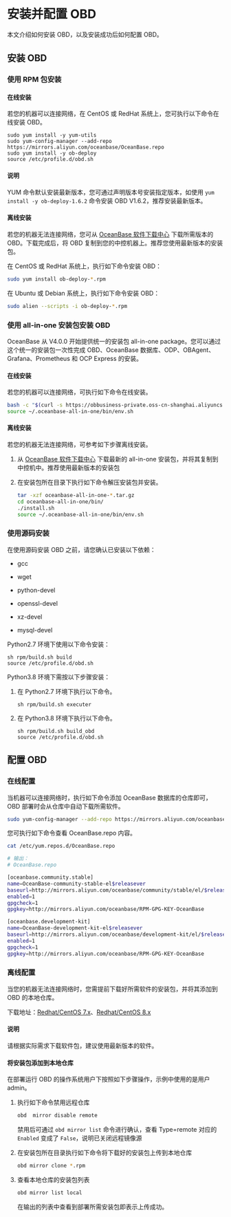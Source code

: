# 安装并配置 OBD

本文介绍如何安装 OBD，以及安装成功后如何配置 OBD。

## 安装 OBD

### 使用 RPM 包安装

#### 在线安装

若您的机器可以连接网络，在 CentOS 或 RedHat 系统上，您可执行以下命令在线安装 OBD。

```shell
sudo yum install -y yum-utils
sudo yum-config-manager --add-repo https://mirrors.aliyun.com/oceanbase/OceanBase.repo
sudo yum install -y ob-deploy
source /etc/profile.d/obd.sh
```

<main id="notice" type='explain'>
  <h4>说明</h4>
  <p>YUM 命令默认安装最新版本，您可通过声明版本号安装指定版本，如使用 <code>yum install -y ob-deploy-1.6.2</code> 命令安装 OBD V1.6.2，推荐安装最新版本。</p>
</main>

#### 离线安装

若您的机器无法连接网络，您可从 [OceanBase 软件下载中心](https://www.oceanbase.com/softwarecenter) 下载所需版本的 OBD。下载完成后，将 OBD 复制到您的中控机器上。推荐您使用最新版本的安装包。

在 CentOS 或 RedHat 系统上，执行如下命令安装 OBD：

```bash
sudo yum install ob-deploy-*.rpm
```

在 Ubuntu 或 Debian 系统上，执行如下命令安装 OBD：

```bash
sudo alien --scripts -i ob-deploy-*.rpm
```

### 使用 all-in-one 安装包安装 OBD

OceanBase 从 V4.0.0 开始提供统一的安装包 all-in-one package。您可以通过这个统一的安装包一次性完成 OBD、OceanBase 数据库、ODP、OBAgent、Grafana、Prometheus 和 OCP Express 的安装。

#### 在线安装

若您的机器可以连接网络，可执行如下命令在线安装。

```bash
bash -c "$(curl -s https://obbusiness-private.oss-cn-shanghai.aliyuncs.com/download-center/opensource/oceanbase-all-in-one/installer.sh)"
source ~/.oceanbase-all-in-one/bin/env.sh
```

#### 离线安装

若您的机器无法连接网络，可参考如下步骤离线安装。

1. 从 [OceanBase 软件下载中心](https://www.oceanbase.com/softwarecenter) 下载最新的 all-in-one 安装包，并将其复制到中控机中。推荐使用最新版本的安装包

2. 在安装包所在目录下执行如下命令解压安装包并安装。

   ```bash
   tar -xzf oceanbase-all-in-one-*.tar.gz
   cd oceanbase-all-in-one/bin/
   ./install.sh
   source ~/.oceanbase-all-in-one/bin/env.sh
   ```

### 使用源码安装

在使用源码安装 OBD 之前，请您确认已安装以下依赖：

* gcc

* wget

* python-devel

* openssl-devel

* xz-devel

* mysql-devel

Python2.7 环境下使用以下命令安装：

```shell
sh rpm/build.sh build
source /etc/profile.d/obd.sh
```

Python3.8 环境下需按以下步骤安装：

1. 在 Python2.7 环境下执行以下命令。

   ```shell
   sh rpm/build.sh executer
   ```

2. 在 Python3.8 环境下执行以下命令。

   ```shell
   sh rpm/build.sh build_obd
   source /etc/profile.d/obd.sh
   ```

## 配置 OBD

### 在线配置

当机器可以连接网络时，执行如下命令添加 OceanBase 数据库的仓库即可，OBD 部署时会从仓库中自动下载所需软件。

```bash
sudo yum-config-manager --add-repo https://mirrors.aliyun.com/oceanbase/OceanBase.repo
```

您可执行如下命令查看 OceanBase.repo 内容。

```bash
cat /etc/yum.repos.d/OceanBase.repo

# 输出：
# OceanBase.repo

[oceanbase.community.stable]
name=OceanBase-community-stable-el$releasever
baseurl=http://mirrors.aliyun.com/oceanbase/community/stable/el/$releasever/$basearch/
enabled=1
gpgcheck=1
gpgkey=http://mirrors.aliyun.com/oceanbase/RPM-GPG-KEY-OceanBase

[oceanbase.development-kit]
name=OceanBase-development-kit-el$releasever
baseurl=http://mirrors.aliyun.com/oceanbase/development-kit/el/$releasever/$basearch/
enabled=1
gpgcheck=1
gpgkey=http://mirrors.aliyun.com/oceanbase/RPM-GPG-KEY-OceanBase
```

### 离线配置

当您的机器无法连接网络时，您需提前下载好所需软件的安装包，并将其添加到 OBD 的本地仓库。

下载地址：[Redhat/CentOS 7.x](https://mirrors.aliyun.com/oceanbase/community/stable/el/7/x86_64)、[Redhat/CentOS 8.x](https://mirrors.aliyun.com/oceanbase/community/stable/el/8/x86_64)

<main id="notice" type='explain'>
  <h4>说明</h4>
  <p>请根据实际需求下载软件包，建议使用最新版本的软件。</p>
</main>

#### 将安装包添加到本地仓库

在部署运行 OBD 的操作系统用户下按照如下步骤操作，示例中使用的是用户 admin。

1. 执行如下命令禁用远程仓库

   ```bash
   obd  mirror disable remote
   ```

   禁用后可通过 `obd mirror list` 命令进行确认，查看 Type=remote 对应的 `Enabled` 变成了 `False`，说明已关闭远程镜像源

2. 在安装包所在目录执行如下命令将下载好的安装包上传到本地仓库

   ```bash
   obd mirror clone *.rpm
   ```

3. 查看本地仓库的安装包列表

   ```bash
   obd mirror list local
   ```

   在输出的列表中查看到部署所需安装包即表示上传成功。
